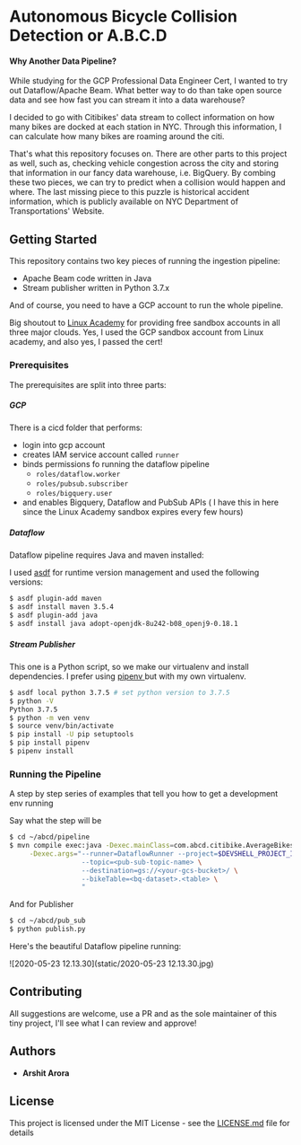 # Autonomous Bicycle Collision Detection or A.B.C.D

#### Why Another Data Pipeline? 

While studying for the GCP Professional Data Engineer Cert, I wanted to try out Dataflow/Apache Beam. What better way to do than take open source data and see how fast you can stream it into a data warehouse? 

I decided to go with Citibikes' data stream to collect information on how many bikes are docked at each station in NYC. Through this information, I can calculate how many bikes are roaming around the citi. 

That's what this repository focuses on. There are other parts to this project as well, such as, checking vehicle congestion across the city and storing that information in our fancy data warehouse, i.e. BigQuery. By combing these two pieces, we can try to predict when a collision would happen and where. The last missing piece to this puzzle is historical accident information, which is publicly available on NYC Department of Transportations' Website. 



## Getting Started

This repository contains two key pieces of running the ingestion pipeline:

* Apache Beam code written in Java
* Stream publisher written in Python 3.7.x

And of course, you need to have a GCP account to run the whole pipeline. 

Big shoutout to <a href="https://linuxacademy.com/"> Linux Academy</a> for providing free sandbox accounts in all three major clouds. Yes, I used the GCP sandbox account from Linux academy, and also yes, I passed the cert! 

### Prerequisites

The prerequisites are split into three parts:

##### GCP 

There is a cicd folder that performs:

* login into gcp account
* creates IAM service account called ```runner``` 
* binds permissions fo running the dataflow pipeline
  * ```roles/dataflow.worker```
  * ```roles/pubsub.subscriber```
  * ```roles/bigquery.user```
* and enables Bigquery, Dataflow and PubSub APIs ( I have this in here since the Linux Academy sandbox expires every few hours)

##### Dataflow 

Dataflow pipeline requires Java and maven installed:

I used <a href="https://github.com/asdf-vm/asdf">asdf</a> for runtime version management and used the following versions:

```bash
$ asdf plugin-add maven
$ asdf install maven 3.5.4
$ asdf plugin-add java 
$ asdf install java adopt-openjdk-8u242-b08_openj9-0.18.1
```

##### Stream Publisher

This one is a Python script, so we make our virtualenv and install dependencies. I prefer using <a href="https://pypi.org/project/pipenv/"> pipenv </a> but with my own virtualenv. 

```bash
$ asdf local python 3.7.5 # set python version to 3.7.5
$ python -V 
Python 3.7.5
$ python -m ven venv
$ source venv/bin/activate
$ pip install -U pip setuptools
$ pip install pipenv
$ pipenv install
```



### Running the Pipeline

A step by step series of examples that tell you how to get a development env running

Say what the step will be

```bash
$ cd ~/abcd/pipeline
$ mvn compile exec:java -Dexec.mainClass=com.abcd.citibike.AverageBikes \
     -Dexec.args="--runner=DataflowRunner --project=$DEVSHELL_PROJECT_ID \
                  --topic=<pub-sub-topic-name> \
                  --destination=gs://<your-gcs-bucket>/ \
                  --bikeTable=<bq-dataset>.<table> \
                  " 
```

And for Publisher

```bash
$ cd ~/abcd/pub_sub
$ python publish.py
```

Here's the beautiful Dataflow pipeline running:

![2020-05-23 12.13.30](static/2020-05-23 12.13.30.jpg)

## Contributing

All suggestions are welcome, use a PR and as the sole maintainer of this tiny project, I'll see what I can review and approve!

## Authors

* **Arshit Arora**

## License

This project is licensed under the MIT License - see the [LICENSE.md](LICENSE.md) file for details

